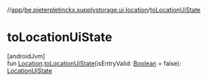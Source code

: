 //[app](../../index.md)/[be.pieterpletinckx.supplystorage.ui.location](index.md)/[toLocationUiState](to-location-ui-state.md)

# toLocationUiState

[androidJvm]\
fun [Location](../be.pieterpletinckx.supplystorage.data.location/-location/index.md).[toLocationUiState](to-location-ui-state.md)(isEntryValid: [Boolean](https://kotlinlang.org/api/latest/jvm/stdlib/kotlin/-boolean/index.html) = false): [LocationUiState](-location-ui-state/index.md)
